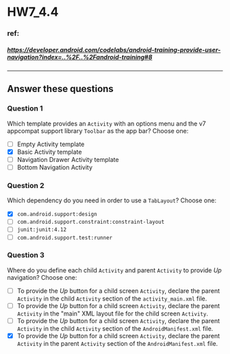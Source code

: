 # HW7_4.4

### ref:
##### https://developer.android.com/codelabs/android-training-provide-user-navigation?index=..%2F..%2Fandroid-training#8
------

## Answer these questions
### Question 1
Which template provides an `Activity` with an options menu and the v7 appcompat support library `Toolbar` as the app bar? Choose one:
- [ ] Empty Activity template
- [X] Basic Activity template
- [ ] Navigation Drawer Activity template
- [ ] Bottom Navigation Activity

### Question 2
Which dependency do you need in order to use a `TabLayout`? Choose one:
- [X] `com.android.support:design`
- [ ] `com.android.support.constraint:constraint-layout`
- [ ] `junit:junit:4.12`
- [ ] `com.android.support.test:runner`

### Question 3
Where do you define each child `Activity` and parent `Activity` to provide *Up* navigation? Choose one:
- [ ] To provide the *Up* button for a child screen `Activity`, declare the parent `Activity` in the child `Activity` section of the `activity_main.xml` file.
- [ ] To provide the *Up* button for a child screen `Activity`, declare the parent `Activity` in the "main" XML layout file for the child screen `Activity`.
- [ ] To provide the *Up* button for a child screen `Activity`, declare the parent `Activity` in the child `Activity` section of the `AndroidManifest.xml` file.
- [X] To provide the *Up* button for a child screen `Activity`, declare the parent `Activity` in the parent `Activity` section of the `AndroidManifest.xml` file.
